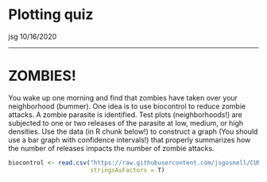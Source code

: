 Plotting quiz
================
jsg
10/16/2020

------------------------------------------------------------------------

# ZOMBIES!

You wake up one morning and find that zombies have taken over your
neighborhood (bummer). One idea is to use biocontrol to reduce zombie
attacks. A zombie parasite is identified. Test plots (neighborhoods!)
are subjected to one or two releases of the parasite at low, medium, or
high densities. Use the data (in R chunk below!) to construct a graph
(You should use a bar graph with confidence intervals!) that properly
summarizes how the number of releases impacts the number of zombie
attacks.

``` r
biocontrol <- read.csv("https://raw.githubusercontent.com/jsgosnell/CUNY-BioStats/master/datasets/biocontrol.csv",
                       stringsAsFactors = T)
```
